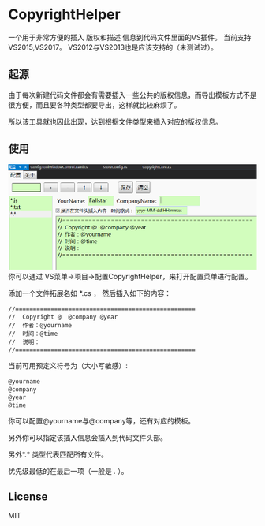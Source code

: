 # CopyrightHelper
一个用于非常方便的插入 版权和描述 信息到代码文件里面的VS插件。
当前支持 VS2015,VS2017。
VS2012与VS2013也是应该支持的（未测试过）。

## 起源
由于每次新建代码文件都会有需要插入一些公共的版权信息，而导出模板方式不是很方便，而且要各种类型都要导出，这样就比较麻烦了。

所以该工具就也因此出现，达到根据文件类型来插入对应的版权信息。


## 使用
![shot](/CopyrightHelper/Resources/shot1.png "shot")
你可以通过 VS菜单->项目->配置CopyrightHelper，来打开配置菜单进行配置。

添加一个文件拓展名如 *.cs ， 然后插入如下的内容：
```
//===================================================
//  Copyright @  @company @year
//  作者：@yourname
//  时间：@time
//  说明：
//===================================================
```

当前可用预定义符号为（大小写敏感）:
```
@yourname
@company
@year
@time
```
你可以配置@yourname与@company等，还有对应的模板。

另外你可以指定该插入信息会插入到代码文件头部。


另外*.* 类型代表匹配所有文件。

优先级最低的在最后一项（一般是 *.* ）。

## License
MIT